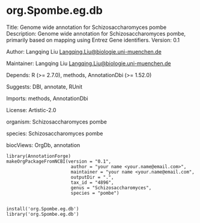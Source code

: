 # org.Spombe.eg.db

Title: Genome wide annotation for Schizosaccharomyces pombe
Description: Genome wide annotation for Schizosaccharomyces pombe, primarily based on mapping using Entrez Gene identifiers.
Version: 0.1

Author: Langqing Liu <Langqing.Liu@biologie.uni-muenchen.de>

Maintainer: Langqing Liu <Langqing.Liu@biologie.uni-muenchen.de>

Depends: R (>= 2.7.0), methods, AnnotationDbi (>= 1.52.0)

Suggests: DBI, annotate, RUnit

Imports: methods, AnnotationDbi

License: Artistic-2.0

organism: Schizosaccharomyces pombe

species: Schizosaccharomyces pombe

biocViews: OrgDb, annotation


```Rscript
library(AnnotationForge)
makeOrgPackageFromNCBI(version = "0.1",
                        author = "your name <your.name@email.com>",
                        maintainer = "your name <your.name@email.com",
                        outputDir = ".",
                        tax_id = "4896",
                        genus = "Schizosaccharomyces",
                        species = "pombe")


install('org.Spombe.eg.db')
library('org.Spombe.eg.db')
```
